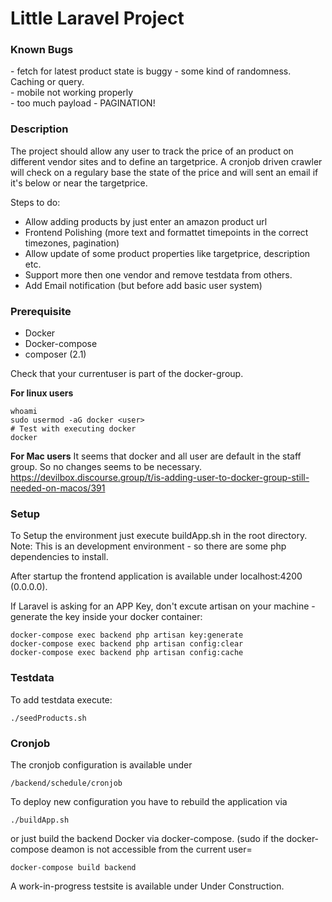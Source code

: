 <h1>Little Laravel Project</h1>



<h3>Known Bugs</h3>
<p>- fetch for latest product state is buggy - some kind of randomness. Caching or query.<br>
- mobile not working properly<br>
- too much payload - PAGINATION!<br></p>

<h3>Description</h3>

The project should allow any user to track the price of an product on different vendor sites and to define an targetprice.
A cronjob driven crawler will check on a regulary base the state of the price and will sent an email if it's below or near the targetprice.

Steps to do:
- Allow adding products by just enter an amazon product url
- Frontend Polishing (more text and formattet timepoints in the correct timezones, pagination)
- Allow update of some product properties like targetprice, description etc.
- Support more then one vendor and remove testdata from others.
- Add Email notification (but before add basic user system)

<h3>Prerequisite</h3>

- Docker
- Docker-compose
- composer (2.1)

Check that your currentuser is part of the docker-group.

<b>For linux users</b>
```
whoami
sudo usermod -aG docker <user>
# Test with executing docker
docker
```

<b>For Mac users</b>
It seems that docker and all user are default in the staff group. So no changes seems to be necessary.
https://devilbox.discourse.group/t/is-adding-user-to-docker-group-still-needed-on-macos/391

<h3>Setup</h3>

To Setup the environment just execute buildApp.sh in the root directory.
Note: This is an development environment - so there are some php dependencies to install.

After startup the frontend application is available under localhost:4200 (0.0.0.0).

If Laravel is asking for an APP Key, don't excute artisan on your machine - generate the key inside your docker container:
```
docker-compose exec backend php artisan key:generate
docker-compose exec backend php artisan config:clear
docker-compose exec backend php artisan config:cache
```

<h3> Testdata </h3>

To add testdata execute:
```
./seedProducts.sh
```
<h3> Cronjob </h3>

The cronjob configuration is available under
```
/backend/schedule/cronjob
```
To deploy new configuration you have to rebuild the application via
```
./buildApp.sh
```
or just build the backend Docker via docker-compose. (sudo if the docker-compose deamon is not accessible from the current user=
```
docker-compose build backend
```

A work-in-progress testsite is available under Under Construction.

